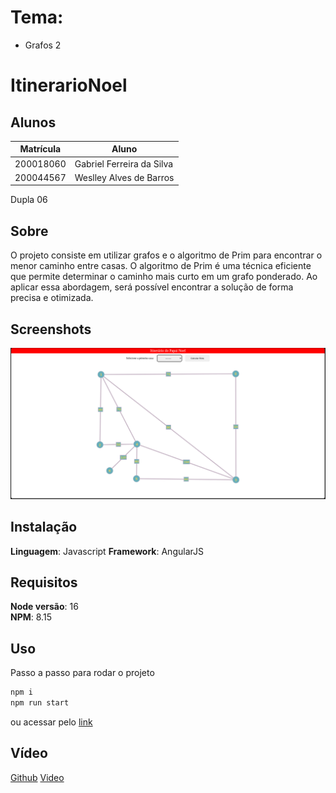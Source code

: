 # Tema:

- Grafos 2

# ItinerarioNoel

## Alunos

| Matrícula | Aluno                     |
| ---------- | ------------------------- |
| 200018060  | Gabriel Ferreira da Silva |
| 200044567  | Weslley Alves de Barros   |

Dupla 06

## Sobre

O projeto consiste em utilizar grafos e o algoritmo de Prim para encontrar o menor caminho entre casas. O algoritmo de Prim é uma técnica eficiente que permite determinar o caminho mais curto em um grafo ponderado. Ao aplicar essa abordagem, será possível encontrar a solução de forma precisa e otimizada.

## Screenshots

<img src="assets/palg.png" alt="Imagem do site" />

## Instalação

**Linguagem**: Javascript
**Framework**: AngularJS

## Requisitos

**Node versão**: 16<br>
**NPM**: 8.15
  
## Uso

Passo a passo para rodar o projeto

```bash
npm i
npm run start
```

ou acessar pelo [link](https://projeto-de-algoritmos.github.io/Grafos2-ItinerarioNoel/)

## Vídeo

[Github](https://github.com/projeto-de-algoritmos/Grafos2-ItinerarioNoel/tree/main/assets)
[Video](https://youtu.be/6oYXeu8gWbI) 
